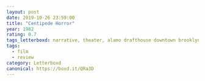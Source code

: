 ```yaml
---
layout: post 
date: 2019-10-26 23:59:00
title: "Centipede Horror"
year: 1982
rating: 0.7
tags_letterboxd: narrative, theater, alamo drafthouse downtown brooklyn, NYC, dismember the alamo, robtober
tags:
  - film
  - review
category: Letterboxd
canonical: https://boxd.it/QRa3D
---
```

